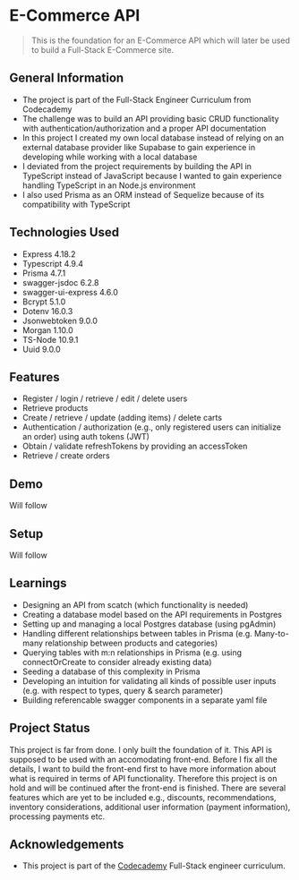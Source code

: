 # E-Commerce API
> This is the foundation for an E-Commerce API which will later be used to build a Full-Stack E-Commerce site.



## General Information
- The project is part of the Full-Stack Engineer Curriculum from Codecademy
- The challenge was to build an API providing basic CRUD functionality with authentication/authorization and a proper API documentation
- In this project I created my own local database instead of relying on an external database provider like Supabase to gain experience in developing while working with a local database
- I deviated from the project requirements by building the API in TypeScript instead of JavaScript because I wanted to gain experience handling TypeScript in an Node.js environment
- I also used Prisma as an ORM instead of Sequelize because of its compatibility with TypeScript



## Technologies Used
- Express 4.18.2
- Typescript 4.9.4
- Prisma 4.7.1
- swagger-jsdoc 6.2.8
- swagger-ui-express 4.6.0
- Bcrypt 5.1.0
- Dotenv 16.0.3
- Jsonwebtoken 9.0.0
- Morgan 1.10.0
- TS-Node 10.9.1
- Uuid 9.0.0



## Features
- Register / login / retrieve / edit / delete users
- Retrieve products
- Create / retrieve / update (adding items) / delete carts
- Authentication / authorization (e.g., only registered users can initialize an order) using auth tokens (JWT)
- Obtain / validate refreshTokens by providing an accessToken
- Retrieve / create orders



## Demo
Will follow



## Setup
Will follow



## Learnings
- Designing an API from scatch (which functionality is needed)
- Creating a database model based on the API requirements in Postgres
- Setting up and managing a local Postgres database (using pgAdmin)
- Handling different relationships between tables in Prisma (e.g. Many-to-many relationship between products and categories)
- Querying tables with m:n relationships in Prisma (e.g. using connectOrCreate to consider already existing data)
- Seeding a database of this complexity in Prisma
- Developing an intuition for validating all kinds of possible user inputs (e.g. with respect to types, query & search parameter)
- Building referencable swagger components in a separate yaml file



## Project Status
This project is far from done. I only built the foundation of it. This API is supposed to be used with an accomodating front-end. Before I fix all the details, I want to build the front-end first to have more information about what is required in terms of API functionality. Therefore this project is on hold and will be continued after the front-end is finished. There are several features which are yet to be included e.g., discounts, recommendations, inventory considerations, additional user information (payment information), processing payments etc.



## Acknowledgements
- This project is part of the [Codecademy](https://www.codecademy.com) Full-Stack engineer curriculum.



